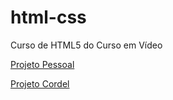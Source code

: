 # html-css
 Curso de HTML5 do Curso em Vídeo
<p><a href="https://anahahaha22.github.io/html-css/projeto-pessoal/proj-001/index.html" target="_blank">Projeto Pessoal</a></p>
<p><a href="https://anahahaha22.github.io/html-css/projeto-cordel/index.html" target="_blank">Projeto Cordel</a></p>

